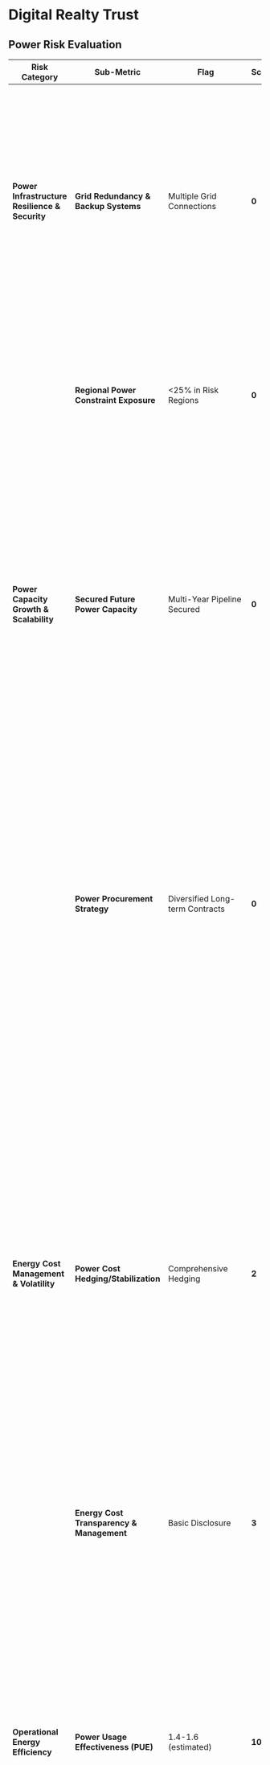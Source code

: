 #  Digital Realty Trust 

## Power Risk Evaluation

|**Risk Category**| **Sub-Metric**| **Flag**| **Score**|**Justification**| **Reference**|
| ------------------------------------ | ----------------------------------------- | --------------------------- | --------- | ------------------------------------------------------------------------------------------------------------------------------------------------------------------------------------------------------------------------------------------- | --------------------------------------------------------------------------- |
|**Power Infrastructure Resilience & Security**|**Grid Redundancy & Backup Systems**| Multiple Grid Connections| **0**| DLR operates with Tier III-standard power infrastructure, including multiple grid feeds and N+1/2N UPS and generator redundancy. Fuel delivery agreements for backup power systems are on par with those held by the Federal Emergency Management Agency (FEMA) and allow for power to be maintained in the event of an extended power outage | [DLR 2024 Impact Report](https://s29.q4cdn.com/106493612/files/doc_financials/2024/ar/Digital-Realty-2024-Impact-Report.pdf)|
||**Regional Power Constraint Exposure** | <25% in Risk Regions| **0**| DLR owns and operates 300+ data centers in 50+ metro markets across six continents. U.S. exposure includes high-risk hubs (Northern Virginia, Silicon Valley, Texas), but global diversification ensures no concentration in any high-risk zone.  | [DLR DCs](https://www.digitalrealty.com/data-centers)|
|**Power Capacity Growth & Scalability**| **Secured Future Power Capacity** | Multi-Year Pipeline Secured | **0**| DLR added over 200 MW of capacity in 2024, while increasing its development pipeline by 75% to ~$7 billion in projects, with 70% preleased or under contract ($7B pipeline, 200 MW added pipeline). As of early 2025, DLR has 2,850 MW operational, 5,000 MW buildable capacity, and expects 734 MW coming online within one year. The company can support nearly 4 GW of additional capacity based on its current land bank strategy, even beyond immediate projects |[Digital Realty Trust Q2 2025:AI Expansion Drives Growth Amid Market Challenges](https://www.monexa.ai/blog/digital-realty-trust-q2-2025-ai-expansion-drives-g-DLR-2025-07-02) <br>[DLR 2024 Impact Report](https://s29.q4cdn.com/106493612/files/doc_financials/2024/ar/Digital-Realty-2024-Impact-Report.pdf)</br> <br>[Digital Realty Makes The Jump To Hyperspace With Lucasfilm Deal, Ups Annual Guidance To $6B](https://www.crn.com/news/data-center/2025/digital-realty-makes-the-jump-to-hyperspace-with-lucasfilm-deal-ups-annual-guidance-to-6b?)</br> <br>[Digital Realty Rides Secular Waves of Growth in its First 20 Years](https://www.reit.com/news/articles/digital-realty-rides-secular-waves-of-growth-in-its-first-20-years)</br> |
||**Power Procurement Strategy**|Diversified Long-term Contracts| **0**| Digital Realty’s 2024 Impact Report confirms 1.5 GW of new solar and wind projects under contract, supporting 75% renewable energy coverage globally across ~185 data centers. Additional PPAs signed in Spain and France (five renewable energy agreements signed May 2024) add diversified long-term procurement exposure across EMEA markets. A 10-year PPA with ENGIE in Germany (Brandenburg), covering ~120 GWh annually (116 MW share), demonstrates geographic diversification and long-duration contracting. |[Digital Realty Signs Five Renewable Energy Deals to Serve Spain and France](https://www.digitalrealty.com/about/newsroom/press-releases/123270/digital-realty-signs-five-renewable-energy-deals-to-serve-spain-and-france) <br>[2023 ESG Report](https://s29.q4cdn.com/106493612/files/doc_financials/2023/ar/report_digital_realty_2406_2023_esg_report.pdf) </br>|
|**Energy Cost Management & Volatility**|**Power Cost Hedging/Stabilization**| Comprehensive Hedging | **2**| DLR has 1.5 GW of renewable power under contract, backed by long-term PPAs spanning multiple geographies, which provides cost certainty and acts as a hedge against energy market fluctuations. The company issued €600 million in green bonds (first for a data center REIT) to finance sustainability-linked projects—indirectly supporting fixed-cost infrastructure and collectively reducing exposure to energy price hikes.DLR also joined 24/7 hourly renewable energy matching programs in Sweden and France in early 2025, further stabilizing renewable energy sourcing and aligning purchases with actual consumption—enhancing cost predictability. | [Green bonds](https://www.digitalrealty.com/about/esg/green-bond) <br>[Digital Realty Joins Innovative 24/7 Hourly Energy Matching Programs in Sweden and France](https://www.digitalrealty.com/about/newsroom/press-releases/123307/digital-realty-joins-innovative-24-7-hourly-energy-matching-programs-in-sweden-and-france)</br>|
||**Energy Cost Transparency & Management** | Basic Disclosure| **3**| DLR’s 2024 impact report shares PUE and efficiency data and renewable metrics, but lacks granular cost per kWh or facility-level power budgeting. |[DLR 2024 Impact Report](https://s29.q4cdn.com/106493612/files/doc_financials/2024/ar/Digital-Realty-2024-Impact-Report.pdf)|
|**Operational Energy Efficiency**|**Power Usage Effectiveness (PUE)** |1.4-1.6 (estimated) | **10**| DLR does not publicly report averaged PUE values for its data center portfolio, as noted in its sustainability communications. A historic case study from Digital Realty’s Santa Clara campus reported a PUE of ~1.6 when partially utilized (~53%), highlighting that their real-world values have reached this range. Broad industry data (Lawrence Berkeley Lab 2024) shows average U.S. data center PUE around 1.4 in 2023, trending toward 1.35–1.15 by 2028—but only hyper-scale providers reach sub-1.25 routinely. Also having estimation to reach 1.25~1.4 by 2030.| [DLR 2024 Impact Report](https://s29.q4cdn.com/106493612/files/doc_financials/2024/ar/Digital-Realty-2024-Impact-Report.pdf) <br>[Digital Realty Turns to AI to Maximize Data Center Efficiency](https://www.reit.com/news/articles/digital-realty-turns-to-ai-to-maximize-data-center-efficiency)</br> <br>[2010 Disclosure]9https://www.datacenterknowledge.com/business/how-a-good-pue-can-save-10-megawatts）</br>|
| |**Efficiency Improvement Trajectory**| Stable/Improving**| **1**| Saved 42,400 MWh/year in efficiency projects, equating to 28,500 MTCO₂e avoided. Achieved 69% ENERGY STAR certification across U.S. portfolio and expanded sustainable building footprint to 15 million sq ft globally. Achieved/exceeded annual PUE improvement targets: >5% in North America and >3% in Europe| [DLR 2024 Impact Report](https://s29.q4cdn.com/106493612/files/doc_financials/2024/ar/Digital-Realty-2024-Impact-Report.pdf) <br>[Digital Realty Hits 1.5 GW Clean Energy Milestone](https://energydigital.com/news/digital-realty-impact-report-reveals-1-5gw-energy-milestone)</br> |
|**Sustainability & Regulatory Risk**|**Renewable Energy Integration**| >=75% Renewable       | **2** | In 2024, DLR achieved 75% renewable
energy coverage globally, an 11% increase
from the prior year. 185 of data
centers are 100% renewable. |  [DLR 2024 Impact Report](https://s29.q4cdn.com/106493612/files/doc_financials/2024/ar/Digital-Realty-2024-Impact-Report.pdf)|
||**ESG/Climate Regulatory Preparedness**| Comprehensive Strategy | **0**| DLR aligns with SBTi, reports under TCFD, issues green bonds, maps to UN SDGs, and integrates sustainability into governance. |[Digital Realty Blazes a Trail in the Use of Green Bonds](https://www.reit.com/news/blog/nareit-developments/digital-realty-blazes-trail-use-green-bonds) <br> [DLR 2024 Impact Report](https://s29.q4cdn.com/106493612/files/doc_financials/2024/ar/Digital-Realty-2024-Impact-Report.pdf)</br>|



## Geographic Risk Evaluation
| **Sub-Metric** | **Flag** | **Score** | **Justification** | **Reference** |
|----------------|----------|-----------|-------------------|---------------|
|**Asset Geographic Concentration Risk**| Well Diversified|**0**|As of mid‑2024, Digital Realty operated 300+ data centers in over 50 metropolitan areas across 25+ countries on six continents|[DLR DC](https://www.digitalrealty.com/about/newsroom/press-releases/123251/digital-realty-lays-foundation-to-private-ai-with-second-data-center-in-nrt-campus-boosts-ai-ready-data-center-capacity-in-metropolitan-tokyo)  |
| **Revenue Geographic Concentration Risk** |Well Diversified|**0**|Revenue is broadly distributed across North America, EMEA, Asia-Pacific and Latin America. Europe and Asia‑Pacific are highlighted as major growth markets, with Asia‑Pacific revenue projected to reach ~$1.22B in 2025 rising to $1.56B in 2026 and beyond.  ||
| **High‑Risk Geographic Exposure** |Low Exposure| **0**|DLR’s global footprints are diversified across stable markets with minimal exposure to known high-risk grids, regulatory hotspots, or climate-vulnerable regions.||
| **Natural Disaster & Climate Risk** | Low Risk |**1**|Only a limited portion of DLR’s global portfolio sits in hazard-prone zones; most data centers are located in stable regions with robust design mitigation measures. A minority of sites reside in regions with elevated natural hazard exposure, such as coastal areas prone to hurricanes or flood events (e.g., Florida, Texas, California), seismic zones (California), and PJM-interconnected urban sites. Resilience is embedded in DLR’s property lifecycle: site selection, design, insurance, and preparedness are aligned with TCFD-aligned risk assessments. |[AMT Disaster Response](https://www.americantower.com/us/media-hub/blog/weathering-worst-inside-teams-keeping-you-connected)  |
| **Market Saturation & Competition Risk**  |High Saturation|**6**|Vacancy rates are near historical lows (e.g. ~1.5% in North America, ~0.4% in Northern Virginia), leading to rent and pricing momentum—but also making expansions more difficult. Digital Realty controls a market-leading 8.5% share of the global data center inventory, with fierce competition in key U.S. and EMEA metros like Northern Virginia, Silicon Valley, London, and Frankfurt. Many of DLR’s largest customers (e.g. AWS, Microsoft, Google) are also building hyperscale campuses, directly competing for the same power-rich landbanks and leasing structures.| |



## Customer Concentration Risk.
| **Sub-Metric** | **Flag** | **Score** | **Justification** | **Reference** |
|----------------|----------|-----------|-------------------|---------------|
| **Single Customer Dependency** | Relatively Low Dependency | **4** |Digital Realty’s largest customer accounted for ≈11.5% of aggregate annual recurring revenue—above 10% but below 25%.|  |
| **Top Customer Portfolio Concentration**     | Moderately Concentrated |**5**| Top 5 customers comprise 40–60% of recurring revenue (based on peers and industry context)—Digital Realty serves over 5,000 customers, with top few significant.| |
| **Customer Type & Pricing Power Risk**       | Moderate Risk | **5**| Serves mix of hyperscalers, cloud providers and enterprise clients. Hyperscale customers exert bargaining leverage, though enterprise portfolio provides balance. |   |
| **Contract Duration & Revenue Stability**    | Strong Protection | **0**|	Utilizes long-term leases and Master Services Agreements (MSAs) with tenants; recurring colocation contracts provide contractual stability. |   |
| **Customer Financial Quality & Credit Risk** | High Quality  | **0**  | Customers include financially strong hyperscalers (e.g. AWS, Microsoft) and large enterprise firms with robust credit profiles.| |
